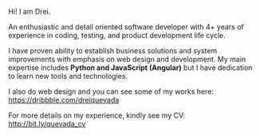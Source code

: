 Hi! I am Drei.

An enthusiastic and detail oriented software developer with 4+ years of experience in coding, testing, and product development life cycle.

I have proven ability to establish business solutions and system improvements with emphasis on web design and development. 
My main expertise includes **Python and JavaScript (Angular)** but I have dedication to learn new tools and technologies.

I also do web design and you can see some of my works here: https://dribbble.com/dreiquevada

For more details on my experience, kindly see my CV: http://bit.ly/quevada_cv
